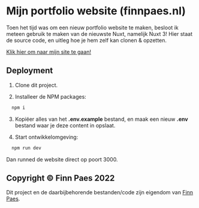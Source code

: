 # Mijn portfolio website (finnpaes.nl)

Toen het tijd was om een nieuw portfolio website te maken, besloot ik meteen gebruik te maken van de nieuwste Nuxt, namelijk Nuxt 3!
Hier staat de source code, en uitleg hoe je hem zelf kan clonen & opzetten.

[Klik hier om naar mijn site te gaan!](https://finnpaes.nl)




## Deployment

1. Clone dit project.

2. Installeer de NPM packages:

```bash
  npm i
```

3. Kopiëer alles van het **.env.example** bestand, en maak een nieuw **.env** bestand waar je deze content in opslaat.

3. Start ontwikkelomgeving:

```bash
  npm run dev
```

Dan runned de website direct op poort 3000.

## Copyright © Finn Paes 2022

Dit project en de daarbijbehorende bestanden/code zijn eigendom van [Finn Paes](https://finnpaes.nl/).